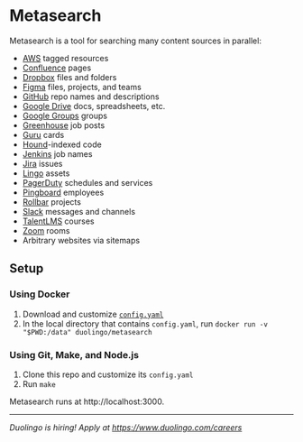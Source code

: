 # Metasearch

Metasearch is a tool for searching many content sources in parallel:

- [AWS](https://aws.amazon.com/) tagged resources
- [Confluence](https://www.atlassian.com/software/confluence) pages
- [Dropbox](https://www.dropbox.com/) files and folders
- [Figma](https://www.figma.com/) files, projects, and teams
- [GitHub](https://github.com/) repo names and descriptions
- [Google Drive](https://www.google.com/drive/) docs, spreadsheets, etc.
- [Google Groups](https://groups.google.com/) groups
- [Greenhouse](https://www.greenhouse.io/) job posts
- [Guru](https://www.getguru.com/) cards
- [Hound](https://github.com/hound-search/hound)-indexed code
- [Jenkins](https://www.jenkins.io/) job names
- [Jira](https://www.atlassian.com/software/jira) issues
- [Lingo](https://www.lingoapp.com/) assets
- [PagerDuty](https://www.pagerduty.com/) schedules and services
- [Pingboard](https://pingboard.com/) employees
- [Rollbar](https://rollbar.com/) projects
- [Slack](https://slack.com/) messages and channels
- [TalentLMS](https://www.talentlms.com/) courses
- [Zoom](https://zoom.us/) rooms
- Arbitrary websites via sitemaps

## Setup

### Using Docker

1. Download and customize [`config.yaml`](https://github.com/duolingo/metasearch/raw/master/config.yaml)
1. In the local directory that contains `config.yaml`, run `docker run -v "$PWD:/data" duolingo/metasearch`

### Using Git, Make, and Node.js

1. Clone this repo and customize its `config.yaml`
1. Run `make`

Metasearch runs at http://localhost:3000.

---

_Duolingo is hiring! Apply at https://www.duolingo.com/careers_
